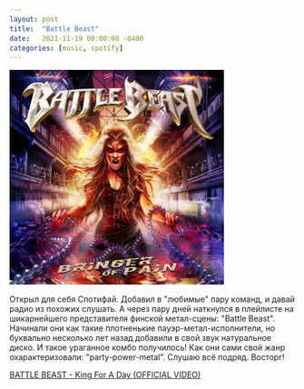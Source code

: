 ```yaml
---
layout: post
title:  "Battle Beast"
date:   2021-11-19 00:00:00 -0400
categories: [music, spotify]
---
```


![](/images/battle-beast.jpg)

Открыл для себя Спотифай. Добавил в "любимые" пару команд, и давай радио из похожих слушать. А через пару дней наткнулся в плейлисте на шикарнейшего представителя финской метал-сцены: "Battle Beast". Начинали они как такие плотненькие пауэр-метал-исполнители, но буквально несколько лет назад добавили в свой звук натуральное диско. И такое ураганное комбо получилось! Как они сами свой жанр охарактеризовали: "party-power-metal". Слушаю всё подряд. Восторг!

[BATTLE BEAST - King For A Day (OFFICIAL VIDEO)](https://www.youtube.com/watch?v=8lKYdrL-AAw)
